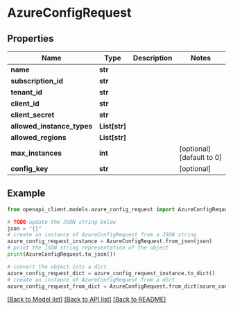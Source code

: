 # AzureConfigRequest


## Properties

Name | Type | Description | Notes
------------ | ------------- | ------------- | -------------
**name** | **str** |  | 
**subscription_id** | **str** |  | 
**tenant_id** | **str** |  | 
**client_id** | **str** |  | 
**client_secret** | **str** |  | 
**allowed_instance_types** | **List[str]** |  | 
**allowed_regions** | **List[str]** |  | 
**max_instances** | **int** |  | [optional] [default to 0]
**config_key** | **str** |  | [optional] 

## Example

```python
from openapi_client.models.azure_config_request import AzureConfigRequest

# TODO update the JSON string below
json = "{}"
# create an instance of AzureConfigRequest from a JSON string
azure_config_request_instance = AzureConfigRequest.from_json(json)
# print the JSON string representation of the object
print(AzureConfigRequest.to_json())

# convert the object into a dict
azure_config_request_dict = azure_config_request_instance.to_dict()
# create an instance of AzureConfigRequest from a dict
azure_config_request_from_dict = AzureConfigRequest.from_dict(azure_config_request_dict)
```
[[Back to Model list]](../README.md#documentation-for-models) [[Back to API list]](../README.md#documentation-for-api-endpoints) [[Back to README]](../README.md)


